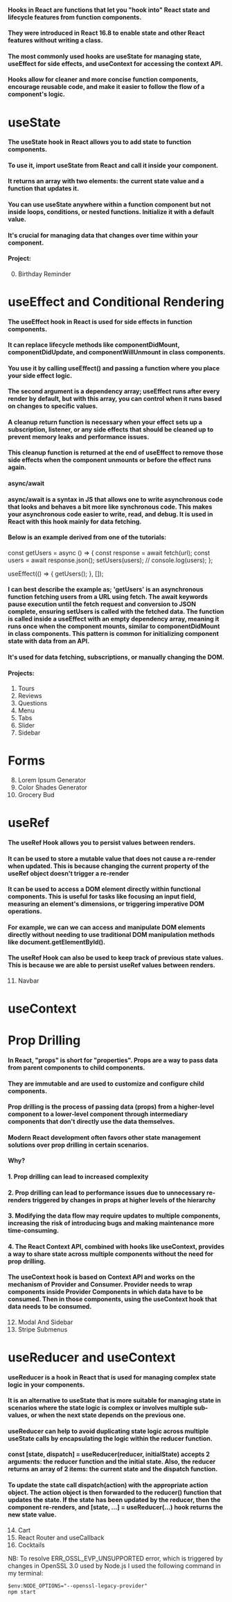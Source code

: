 #### Hooks in React are functions that let you "hook into" React state and lifecycle features from function components. 
#### They were introduced in React 16.8 to enable state and other React features without writing a class. 
#### The most commonly used hooks are useState for managing state, useEffect for side effects, and useContext for accessing the context API.
#### Hooks allow for cleaner and more concise function components, encourage reusable code, and make it easier to follow the flow of a component's logic.

# useState
#### The useState hook in React allows you to add state to function components. 
#### To use it, import useState from React and call it inside your component. 
#### It returns an array with two elements: the current state value and a function that updates it. 
#### You can use useState anywhere within a function component but not inside loops, conditions, or nested functions. Initialize it with a default value. 
#### It's crucial for managing data that changes over time within your component.

#### Project:
00. Birthday Reminder

# useEffect and Conditional Rendering
#### The useEffect hook in React is used for side effects in function components. 
#### It can replace lifecycle methods like componentDidMount, componentDidUpdate, and componentWillUnmount in class components. 
#### You use it by calling useEffect() and passing a function where you place your side effect logic. 
#### The second argument is a dependency array; useEffect runs after every render by default, but with this array, you can control when it runs based on changes to specific values. 
#### A cleanup return function is necessary when your effect sets up a subscription, listener, or any side effects that should be cleaned up to prevent memory leaks and performance issues.
#### This cleanup function is returned at the end of useEffect to remove those side effects when the component unmounts or before the effect runs again.
#### async/await
#### async/await is a syntax in JS that allows one to write asynchronous code that looks and behaves a bit more like synchronous code. This makes your asynchronous code easier to write, read, and debug. It is used in React with this hook mainly for data fetching.
#### Below is an example derived from one of the tutorials:
 const getUsers = async () => {
    const response = await fetch(url);
    const users = await response.json();
    setUsers(users);
    // console.log(users);
  };

  useEffect(() => {
    getUsers();
  }, []);
#### I can best describe the example as; 'getUsers' is an asynchronous function fetching users from a URL using fetch. The await keywords pause execution until the fetch request and conversion to JSON complete, ensuring setUsers is called with the fetched data. The function is called inside a useEffect with an empty dependency array, meaning it runs once when the component mounts, similar to componentDidMount in class components. This pattern is common for initializing component state with data from an API.

#### It's used for data fetching, subscriptions, or manually changing the DOM.

#### Projects: 
01. Tours
02. Reviews
03. Questions
04. Menu
05. Tabs
06. Slider
07. Sidebar

# Forms
08. Lorem Ipsum Generator
09. Color Shades Generator
10. Grocery Bud

# useRef
#### The useRef Hook allows you to persist values between renders.
#### It can be used to store a mutable value that does not cause a re-render when updated. This is because changing the current property of the useRef object doesn't trigger a re-render
#### It can be used to access a DOM element directly within functional components. This is useful for tasks like focusing an input field, measuring an element's dimensions, or triggering imperative DOM operations.
#### For example, we can we can access and manipulate DOM elements directly without needing to use traditional DOM manipulation methods like document.getElementById().
#### The useRef Hook can also be used to keep track of previous state values. This is because we are able to persist useRef values between renders.

11. Navbar

# useContext
# Prop Drilling
#### In React, "props" is short for "properties". Props are a way to pass data from parent components to child components.
#### They are immutable and are used to customize and configure child components.
#### Prop drilling is the process of passing data (props) from a higher-level component to a lower-level component through intermediary components that don't directly use the data themselves.
#### Modern React development often favors other state management solutions over prop drilling in certain scenarios. 
#### Why? 
#### 1.  Prop drilling can lead to increased complexity
#### 2.  Prop drilling can lead to performance issues due to unnecessary re-renders triggered by changes in props at higher levels of the hierarchy
#### 3. Modifying the data flow may require updates to multiple components, increasing the risk of introducing bugs and making maintenance more time-consuming.
#### 4. The React Context API, combined with hooks like useContext, provides a way to share state across multiple components without the need for prop drilling. 
#### The useContext hook is based on Context API and works on the mechanism of Provider and Consumer. Provider needs to wrap components inside Provider Components in which data have to be consumed. Then in those components, using the useContext hook that data needs to be consumed.


12. Modal And Sidebar
13. Stripe Submenus

# useReducer and useContext
#### useReducer is a hook in React that is used for managing complex state logic in your components.
#### It is an alternative to useState that is more suitable for managing state in scenarios where the state logic is complex or involves multiple sub-values, or when the next state depends on the previous one.
#### useReducer can help to avoid duplicating state logic across multiple useState calls by encapsulating the logic within the reducer function.
#### const [state, dispatch] = useReducer(reducer, initialState) accepts 2 arguments: the reducer function and the initial state. Also, the reducer returns an array of 2 items: the current state and the dispatch function.
#### To update the state call dispatch(action) with the appropriate action object. The action object is then forwarded to the reducer() function that updates the state. If the state has been updated by the reducer, then the component re-renders, and [state, ...] = useReducer(...) hook returns the new state value.

14. Cart
15. React Router and useCallback
16. Cocktails


NB: To resolve ERR_OSSL_EVP_UNSUPPORTED error, which is triggered by changes in OpenSSL 3.0 used by Node.js I used the following command in my terminal:
```
$env:NODE_OPTIONS="--openssl-legacy-provider" 
npm start
```
